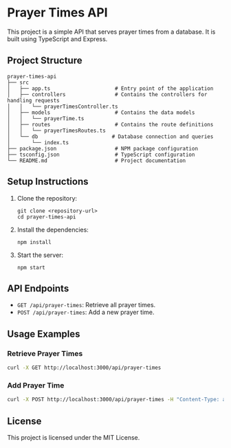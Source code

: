 # Prayer Times API

This project is a simple API that serves prayer times from a database. It is built using TypeScript and Express.

## Project Structure

```
prayer-times-api
├── src
│   ├── app.ts                     # Entry point of the application
│   ├── controllers                # Contains the controllers for handling requests
│   │   └── prayerTimesController.ts
│   ├── models                     # Contains the data models
│   │   └── prayerTime.ts
│   ├── routes                     # Contains the route definitions
│   │   └── prayerTimesRoutes.ts
│   └── db                        # Database connection and queries
│       └── index.ts
├── package.json                   # NPM package configuration
├── tsconfig.json                  # TypeScript configuration
└── README.md                      # Project documentation
```

## Setup Instructions

1. Clone the repository:
   ```
   git clone <repository-url>
   cd prayer-times-api
   ```

2. Install the dependencies:
   ```
   npm install
   ```

3. Start the server:
   ```
   npm start
   ```

## API Endpoints

- `GET /api/prayer-times`: Retrieve all prayer times.
- `POST /api/prayer-times`: Add a new prayer time.

## Usage Examples

### Retrieve Prayer Times

```bash
curl -X GET http://localhost:3000/api/prayer-times
```

### Add Prayer Time

```bash
curl -X POST http://localhost:3000/api/prayer-times -H "Content-Type: application/json" -d '{"date": "2023-10-01", "fajr": "05:00", "dhuhr": "12:00", "asr": "15:30", "maghrib": "18:00", "isha": "19:30"}'
```

## License

This project is licensed under the MIT License.